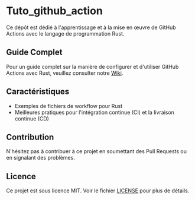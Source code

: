 # Tuto_github_action

Ce dépôt est dédié à l'apprentissage et à la mise en œuvre de GitHub Actions avec le langage de programmation Rust.

## Guide Complet

Pour un guide complet sur la manière de configurer et d'utiliser GitHub Actions avec Rust, veuillez consulter notre [Wiki](https://github.com/Akmot9/Tuto_github_action/wiki).

## Caractéristiques

- Exemples de fichiers de workflow pour Rust
- Meilleures pratiques pour l'intégration continue (CI) et la livraison continue (CD)

## Contribution

N'hésitez pas à contribuer à ce projet en soumettant des Pull Requests ou en signalant des problèmes.

## Licence

Ce projet est sous licence MIT. Voir le fichier [LICENSE](LICENSE) pour plus de détails.
